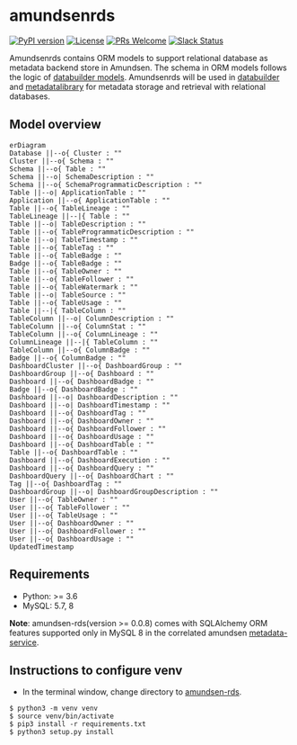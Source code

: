 # amundsenrds
[![PyPI version](https://badge.fury.io/py/amundsen-rds.svg)](https://badge.fury.io/py/amundsen-rds)
[![License](https://img.shields.io/:license-Apache%202-blue.svg)](LICENSE)
[![PRs Welcome](https://img.shields.io/badge/PRs-welcome-brightgreen.svg)](https://img.shields.io/badge/PRs-welcome-brightgreen.svg)
[![Slack Status](https://img.shields.io/badge/slack-join_chat-white.svg?logo=slack&style=social)](https://amundsenworkspace.slack.com/join/shared_invite/enQtNTk2ODQ1NDU1NDI0LTc3MzQyZmM0ZGFjNzg5MzY1MzJlZTg4YjQ4YTU0ZmMxYWU2MmVlMzhhY2MzMTc1MDg0MzRjNTA4MzRkMGE0Nzk)

Amundsenrds contains ORM models to support relational database as metadata backend store in Amundsen.
The schema in ORM models follows the logic of [databuilder models](https://github.com/amundsen-io/amundsendatabuilder/tree/master/databuilder/models).
Amundsenrds will be used in [databuilder](https://github.com/amundsen-io/amundsendatabuilder) and [metadatalibrary](https://github.com/amundsen-io/amundsenmetadatalibrary) for metadata storage and retrieval with relational databases.

## Model overview
```mermaid
erDiagram  
Database ||--o{ Cluster : "" 
Cluster ||--o{ Schema : "" 
Schema ||--o{ Table : ""
Schema ||--o| SchemaDescription : ""
Schema ||--o{ SchemaProgrammaticDescription : ""
Table ||--o| ApplicationTable : ""
Application ||--o{ ApplicationTable : ""
Table ||--o{ TableLineage : ""
TableLineage ||--|{ Table : ""
Table ||--o| TableDescription : ""
Table ||--o{ TableProgrammaticDescription : ""
Table ||--o| TableTimestamp : ""
Table ||--o{ TableTag : ""
Table ||--o{ TableBadge : ""
Badge ||--o{ TableBadge : ""
Table ||--o{ TableOwner : ""
Table ||--o{ TableFollower : ""
Table ||--o{ TableWatermark : ""
Table ||--o| TableSource : ""
Table ||--o{ TableUsage : ""
Table ||--|{ TableColumn : ""
TableColumn ||--o| ColumnDescription : ""
TableColumn ||--o{ ColumnStat : ""
TableColumn ||--o{ ColumnLineage : ""
ColumnLineage ||--|{ TableColumn : ""
TableColumn ||--o{ ColumnBadge : ""
Badge ||--o{ ColumnBadge : ""
DashboardCluster ||--o{ DashboardGroup : ""
DashboardGroup ||--o{ Dashboard : ""
Dashboard ||--o{ DashboardBadge : ""
Badge ||--o{ DashboardBadge : ""
Dashboard ||--o| DashboardDescription : ""
Dashboard ||--o| DashboardTimestamp : ""
Dashboard ||--o{ DashboardTag : ""
Dashboard ||--o{ DashboardOwner : ""
Dashboard ||--o{ DashboardFollower : ""
Dashboard ||--o{ DashboardUsage : ""
Dashboard ||--o{ DashboardTable : ""
Table ||--o{ DashboardTable : ""
Dashboard ||--o{ DashboardExecution : ""
Dashboard ||--o{ DashboardQuery : ""
DashboardQuery ||--o{ DashboardChart : ""
Tag ||--o{ DashboardTag : ""
DashboardGroup ||--o| DashboardGroupDescription : ""
User ||--o{ TableOwner : ""
User ||--o{ TableFollower : ""
User ||--o{ TableUsage : ""
User ||--o{ DashboardOwner : ""
User ||--o{ DashboardFollower : ""
User ||--o{ DashboardUsage : ""
UpdatedTimestamp
```

## Requirements
- Python: >= 3.6
- MySQL: 5.7, 8
  
**Note**: amundsen-rds(version >= 0.0.8) comes with SQLAlchemy ORM features supported only in MySQL 8 in the correlated amundsen [metadata-service](https://github.com/amundsen-io/amundsen/tree/main/metadata).
## Instructions to configure venv
- In the terminal window, change directory to [amundsen-rds](https://github.com/amundsen-io/amundsenrds]).
```
$ python3 -m venv venv
$ source venv/bin/activate  
$ pip3 install -r requirements.txt
$ python3 setup.py install
```
